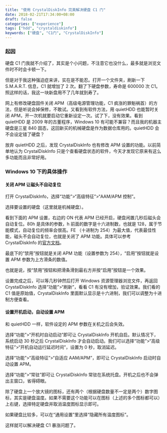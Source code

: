 ```yaml
---
title: "使用 CrystalDiskInfo 完美解决硬盘 C1 门"
date: 2018-02-21T17:34:00+08:00
draft: false
categories: ["experience"]
tags: ["hdd", "crystaldiskinfo"]
keywords: ["硬盘", "C1门", "CrystalDiskInfo"]
---
```


### 起因

硬盘 C1 门我就不介绍了，其实是个小问题，不注意它也没什么，最多就是浏览文件时不时会卡顿一下。

但是对于我这种强迫症来讲，实在是不能忍。打开一个文件夹，刷新一下 S.M.A.R.T. 信息，C1 就增加了 2 次。翻了下硬盘参数，寿命是 600000 次 C1。照这样的话，我这一块新盘用不了几年就到寿了。

网上有修改硬盘固件关闭 APM（高级电源管理功能，C1 疯涨的罪魁祸首）的方法，但是听说会掉保修，不敢试。又看到有软件方法，用 quietHDD 也能暂时关闭 APM，开一次机就要启动它重新设定一次。试了下，没有效果。看到 quietHDD 是 2009 年的古董程序，Windows 10 有可能不兼容？而且我的机器主硬盘是三星 840 固态，这回新买的机械硬盘是作为数据仓库用的。quietHDD 会不会设定错了硬盘？

放弃 quietHDD 之后，发现 CrystalDiskInfo 也有修改 APM 设置的功能。以前简单地认为 CrystalDiskInfo 只是个查看硬盘状态的软件，今天才发现它原来有这么多功能而且非常好用。

### Windows 10 下的具体操作

#### 关闭 APM 让磁头不自动复位

打开 CrystalDiskInfo，选择“功能”>“高级特征”>“AAM/APM 控制”。

<!--more-->
选择要设置的硬盘（这里就是机械硬盘）。

看到下面的 APM 设置，右边的 ON 代表 APM 已经开启，硬盘闲置几秒后磁头会自动复位。80h 是具体的参数，h 前面的数字是十六进制数，也就是 128，属于节能模式，自动复位的频率会很高。FE （十进制为 254）为最大值，代表最佳性能，磁头不会自动复位，也就是关闭了 APM 功能。具体可以参考 CrystalDiskInfo 的[官方文档](https://crystalmark.info/en/software/crystaldiskinfo/crystaldiskinfo-aam-apm-control/)。

最底下的“禁用”按钮就是关闭 APM 功能（设置参数为 254），“启用”按钮就是设置 APM 参数为上方滑条的数值。

也就是说，按“禁用”按钮和把滑条滑到最右方并按“启用”按钮是一个效果。

设置完成之后，可以等几秒钟然后打开 Windows 资源管理器浏览文件，再返回 CrystalDiskInfo 选择“功能”>“刷新”，看看 C1 有没有增加，验证效果。我们看的 C1 值是原始值，CrystalDiskInfo 里面默认显示是十六进制，我们可以调整为十进制方便查看。

#### 设置开机启动，自动设置 APM

和 quietHDD 一样，软件设定的 APM 参数在关机之后会失效。

选择“功能”>“开机时自动启动”即可让 CrystalDiskInfo 开机自启。默认情况下，系统启动 30 秒之后 CrystalDiskInfo 才会自动启动。我们可以选择“功能”>“高级特征”>“开机自动运行延迟时间”，设置为 0 秒，取消延迟。

选择“功能”>“高级特征”>“自适应 AAM/APM”，即可让 CrystalDiskInfo 启动时自动设置 APM。

选择“功能”>“常驻”即可让 CrystalDiskInfo 常驻在系统托盘。开机之后也不会弹出主窗口，省得碍眼。

除了硬盘上一个放大镜的图标，还有两个（根据硬盘数量不一定是两个）数字图标，其实是硬盘温度。如果不需要这个功能可以在图标（上述的多个图标都可以）上右键，选择特定硬盘并取消温度图标显示即可。

如果硬盘比较多，可以在“通用设置”里选择“隐藏所有温度图标”。

这样就可以解决硬盘 C1 暴涨问题了。
